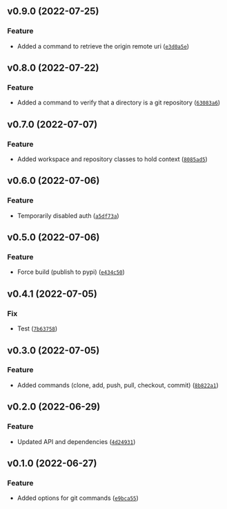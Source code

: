 <!--next-version-placeholder-->

## v0.9.0 (2022-07-25)
### Feature
* Added a command to retrieve the origin remote uri ([`e3d0a5e`](https://github.com/alexisbeaulieu97/pygitm/commit/e3d0a5e7ff9526c044c1facc65c64174da25cf3c))

## v0.8.0 (2022-07-22)
### Feature
* Added a command to verify that a directory is a git repository ([`63083a6`](https://github.com/alexisbeaulieu97/pygitm/commit/63083a6b4e4d561dd749a141534c95bada06ae12))

## v0.7.0 (2022-07-07)
### Feature
* Added workspace and repository classes to hold context ([`8085ad5`](https://github.com/alexisbeaulieu97/pygitm/commit/8085ad5343a290c64a3658ce607656e01c1882fd))

## v0.6.0 (2022-07-06)
### Feature
* Temporarily disabled auth ([`a5df73a`](https://github.com/alexisbeaulieu97/pygitm/commit/a5df73a5a31b95fe9fcb3b0e0ee2e3ffc66ef828))

## v0.5.0 (2022-07-06)
### Feature
* Force build (publish to pypi) ([`e434c50`](https://github.com/alexisbeaulieu97/pygitm/commit/e434c501b8ba261218a98216026335b880ce254d))

## v0.4.1 (2022-07-05)
### Fix
* Test ([`7b63758`](https://github.com/alexisbeaulieu97/pygitm/commit/7b637583c2cbef0252743165540aea58644bcc77))

## v0.3.0 (2022-07-05)
### Feature
* Added commands (clone, add, push, pull, checkout, commit) ([`8b822a1`](https://github.com/alexisbeaulieu97/pygitm/commit/8b822a10608e8312c53b3fe700e4bfb2db781e61))

## v0.2.0 (2022-06-29)
### Feature
* Updated API and dependencies ([`4d24931`](https://github.com/alexisbeaulieu97/pygitm/commit/4d249315e2cbfb0a46d5d423f9c515bcaf418fc7))

## v0.1.0 (2022-06-27)
### Feature
* Added options for git commands ([`e9bca55`](https://github.com/alexisbeaulieu97/pygitm/commit/e9bca550dfe3f38d3515df34bea08f43e738e1aa))